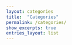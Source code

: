 ```yaml
---
layout: categories
title:  "Categories"
permalink: /categories/
show_excerpts: true
entries_layout: list
---
```

